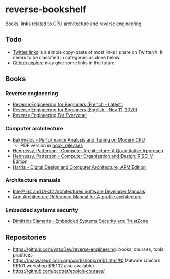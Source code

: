 # reverse-bookshelf
Books, links related to CPU architecture and reverse engineering.

## Todo
- [Twitter links](./twitter_links.md) is a simple copy-paste of most links I share on Twitter/X. It needs to be classified in categories as done below.
- [Github explore](https://github.com/explore) may give some links in the future.

## Books
### Reverse engineering
- [Reverse Engineering for Beginners (French - Latest)](https://beginners.re/RE4B-FR.pdf)
- [Reverse Engineering for Beginners (English - Nov 11, 2020)](https://web.archive.org/web/20201111234229/https://beginners.re/RE4B-EN.pdf)
- [Reverse Engineering For Everyone!](https://0xinfection.github.io/reversing/reversing-for-everyone.pdf)
### Computer architecture
- [Bakhvalov - Performance Analysis and Tuning on Modern CPU](https://github.com/dendibakh/perf-book)
    - PDF version in [book_releases](./book_releases/Performance.Analysis.and.Tuning.on.Modern.CPUs.Q4.2023.pdf)
- [Hennessy, Patterson - Computer Architecture: A Quantitative Approach](https://www.elsevier.com/books/computer-architecture/hennessy/978-0-12-811905-1)
- [Hennessy, Patterson - Computer Organization and Design: RISC-V Edition](https://www.elsevier.com/books/computer-organization-and-design-risc-v-edition/patterson/978-0-12-820331-6)
- [Harris - Digital Design and Computer Architecture, ARM Edition](https://www.elsevier.com/books/digital-design-and-computer-architecture-arm-edition/harris/978-0-12-800056-4)
### Architecture manuals
- [Intel® 64 and IA-32 Architectures Software Developer Manuals](https://www.intel.com/content/www/us/en/developer/articles/technical/intel-sdm.html)
- [Arm Architecture Reference Manual for A-profile architecture](https://developer.arm.com/documentation/ddi0487/latest)
### Embedded systems security
- [Dimitrios Slamaris - Embedded Systems Security and TrustZone](https://embeddedsecurity.io/)
## Repositories
- https://github.com/wtsxDev/reverse-engineering: books, courses, tools, practices
- https://malwareunicorn.org/workshops/re101.html#0 Malware Unicorn RE101 workshop (RE102 also available)
- https://github.com/pcotret/exploit-courses/

